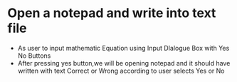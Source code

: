 <h1>Open a notepad and write into text file</h1>
<ul>
<li>As user to input mathematic Equation using Input DIalogue Box with Yes No Buttons</li>
<li>After pressing yes button,we will be opening notepad and it should have written with text Correct or Wrong according to user selects Yes or No
</li>


</ul>
